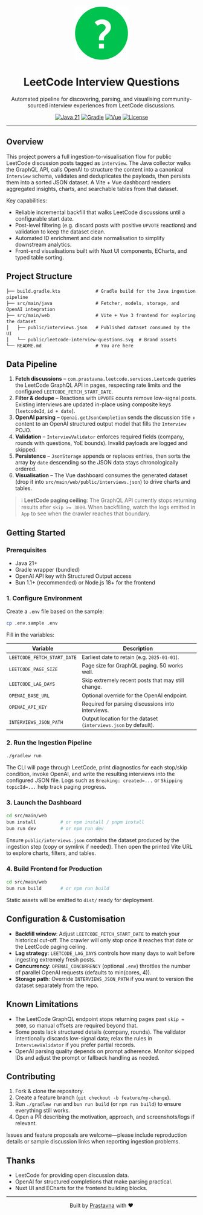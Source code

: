 <p align="center">
  <img src="src/main/web/public/leetcode-interview-questions.svg" alt="LeetCode Interview Questions" width="140" />
</p>

<h1 align="center">LeetCode Interview Questions</h1>

<p align="center">
  Automated pipeline for discovering, parsing, and visualising community-sourced interview experiences from LeetCode discussions.
</p>

<p align="center">
  <a href="https://img.shields.io/badge/java-21-4c8eda" target="_blank"><img src="https://img.shields.io/badge/java-21-4c8eda" alt="Java 21" /></a>
  <a href="https://img.shields.io/badge/build-Gradle%209.0-02303a" target="_blank"><img src="https://img.shields.io/badge/build-Gradle%209.0-02303a" alt="Gradle" /></a>
  <a href="https://img.shields.io/badge/ui-Vue%203-35495e" target="_blank"><img src="https://img.shields.io/badge/ui-Vue%203-35495e" alt="Vue" /></a>
  <a href="https://img.shields.io/badge/license-MIT-2c3e50" target="_blank"><img src="https://img.shields.io/badge/license-MIT-2c3e50" alt="License" /></a>
</p>

---

## Overview

This project powers a full ingestion-to-visualisation flow for public LeetCode discussion posts tagged as `interview`. The Java collector walks the GraphQL API, calls OpenAI to structure the content into a canonical `Interview` schema, validates and deduplicates the payloads, then persists them into a sorted JSON dataset. A Vite + Vue dashboard renders aggregated insights, charts, and searchable tables from that dataset.

Key capabilities:

- Reliable incremental backfill that walks LeetCode discussions until a configurable start date.
- Post-level filtering (e.g. discard posts with positive `UPVOTE` reactions) and validation to keep the dataset clean.
- Automated ID enrichment and date normalisation to simplify downstream analytics.
- Front-end visualisations built with Nuxt UI components, ECharts, and typed table sorting.

## Project Structure

```
├── build.gradle.kts             # Gradle build for the Java ingestion pipeline
├── src/main/java                # Fetcher, models, storage, and OpenAI integration
├── src/main/web                 # Vite + Vue 3 frontend for exploring the dataset
│   ├── public/interviews.json   # Published dataset consumed by the UI
│   └── public/leetcode-interview-questions.svg  # Brand assets
└── README.md                    # You are here
```

## Data Pipeline

1. **Fetch discussions** – `com.prastavna.leetcode.services.Leetcode` queries the LeetCode GraphQL API in pages, respecting rate limits and the configured `LEETCODE_FETCH_START_DATE`.
2. **Filter & dedupe** – Reactions with `UPVOTE` counts remove low-signal posts. Existing interviews are updated in-place using composite keys (`leetcodeId`, `id + date`).
3. **OpenAI parsing** – `Openai.getJsonCompletion` sends the discussion title + content to an OpenAI structured output model that fills the `Interview` POJO.
4. **Validation** – `InterviewValidator` enforces required fields (company, rounds with questions, YoE bounds). Invalid payloads are logged and skipped.
5. **Persistence** – `JsonStorage` appends or replaces entries, then sorts the array by `date` descending so the JSON data stays chronologically ordered.
6. **Visualisation** – The Vue dashboard consumes the generated dataset (drop it into `src/main/web/public/interviews.json`) to drive charts and tables.

> ℹ️ **LeetCode paging ceiling**: The GraphQL API currently stops returning results after `skip >= 3000`. When backfilling, watch the logs emitted in `App` to see when the crawler reaches that boundary.

## Getting Started

### Prerequisites

- Java 21+
- Gradle wrapper (bundled)
- OpenAI API key with Structured Output access
- Bun 1.1+ (recommended) or Node.js 18+ for the frontend

### 1. Configure Environment

Create a `.env` file based on the sample:

```bash
cp .env.sample .env
```

Fill in the variables:

| Variable | Description |
| --- | --- |
| `LEETCODE_FETCH_START_DATE` | Earliest date to retain (e.g. `2025-01-01`). |
| `LEETCODE_PAGE_SIZE` | Page size for GraphQL paging. 50 works well. |
| `LEETCODE_LAG_DAYS` | Skip extremely recent posts that may still change. |
| `OPENAI_BASE_URL` | Optional override for the OpenAI endpoint. |
| `OPENAI_API_KEY` | Required for parsing discussions into interviews. |
| `INTERVIEWS_JSON_PATH` | Output location for the dataset (`interviews.json` by default). |

### 2. Run the Ingestion Pipeline

```bash
./gradlew run
```

The CLI will page through LeetCode, print diagnostics for each stop/skip condition, invoke OpenAI, and write the resulting interviews into the configured JSON file. Logs such as `Breaking: created=...` or `Skipping topicId=...` help track paging progress.

### 3. Launch the Dashboard

```bash
cd src/main/web
bun install         # or npm install / pnpm install
bun run dev         # or npm run dev
```

Ensure `public/interviews.json` contains the dataset produced by the ingestion step (copy or symlink if needed). Then open the printed Vite URL to explore charts, filters, and tables.

### 4. Build Frontend for Production

```bash
cd src/main/web
bun run build       # or npm run build
```

Static assets will be emitted to `dist/` ready for deployment.

## Configuration & Customisation

- **Backfill window**: Adjust `LEETCODE_FETCH_START_DATE` to match your historical cut-off. The crawler will only stop once it reaches that date or the LeetCode paging ceiling.
- **Lag strategy**: `LEETCODE_LAG_DAYS` controls how many days to wait before ingesting extremely fresh posts.
- **Concurrency**: `OPENAI_CONCURRENCY` (optional `.env`) throttles the number of parallel OpenAI requests (defaults to min(cores, 4)).
- **Storage path**: Override `INTERVIEWS_JSON_PATH` if you want to version the dataset separately from the repo.

## Known Limitations

- The LeetCode GraphQL endpoint stops returning pages past `skip ≈ 3000`, so manual offsets are required beyond that.
- Some posts lack structured details (company, rounds). The validator intentionally discards low-signal data; relax the rules in `InterviewValidator` if you prefer partial records.
- OpenAI parsing quality depends on prompt adherence. Monitor skipped IDs and adjust the prompt or fallback handling as needed.

## Contributing

1. Fork & clone the repository.
2. Create a feature branch (`git checkout -b feature/my-change`).
3. Run `./gradlew run` and `bun run build` (or `npm run build`) to ensure everything still works.
4. Open a PR describing the motivation, approach, and screenshots/logs if relevant.

Issues and feature proposals are welcome—please include reproduction details or sample discussion links when reporting ingestion problems.

## Thanks

- LeetCode for providing open discussion data.
- OpenAI for structured completions that make parsing practical.
- Nuxt UI and ECharts for the frontend building blocks.

---

<p align="center">Built by <a href="https://prastavna.com">Prastavna</a> with ♥︎</p>

